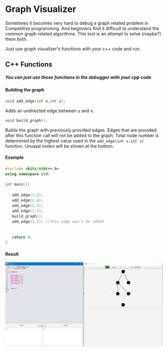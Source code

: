 # Graph Visualizer

Sometimes it becomes very hard to debug a graph related problem in Competitive programming. And beginners find it difficult to understand the common graph related algorithms. This tool is an attempt to solve (maybe?) them both.

Just use graph visualizer's functions with your c++ code and run.    

## C++ Functions 
##### You can just use these functions in the debugger with your cpp code  
#### Building the graph
```c++
void add_edge(int u,int v);
```
Adds an undirected edge between u and v.
```c++
void build_graph();
```
Builds the graph with previously provided edges. Edges that are provided after this 
function call will not be added to the graph. Total node number is determined by the highest value used in the ``add_edge(int u,int v)`` function. Unused nodes will be shown at the bottom. 
#### Example
```c++
#include <bits/stdc++.h>
using namespace std;

int main(){

   add_edge(1,2);
   add_edge(2,4);
   add_edge(2,3);
   add_edge(1,5);
   build_graph();
   add_edge(2,5); //this edge won't be added


   return 0;
}

``` 
#### Result
![Result Image](https://github.com/faridul-reja/GraphVisualizer/blob/master/download/example1.PNG)

